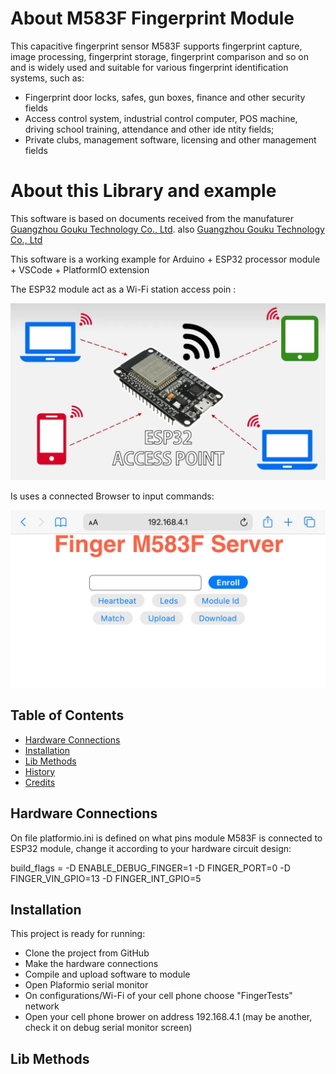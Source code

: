 # About M583F Fingerprint Module

This capacitive fingerprint sensor M583F supports fingerprint capture, image processing, fingerprint storage, fingerprint comparison and so on and  is widely used and suitable for various fingerprint identification systems, such as:

* Fingerprint door locks, safes, gun boxes, finance and other security fields
* Access control system, industrial control computer, POS machine, driving school
training, attendance and other ide ntity fields;
* Private clubs, management software, licensing and other management fields

# About this Library and example

This software is based on documents received from the manufaturer [Guangzhou Gouku Technology Co., Ltd](https://gocool.en.alibaba.com/company_profile.html?spm=a2700.details.0.0.6c8b5b8emXWpxZ).
also  [Guangzhou Gouku Technology Co., Ltd](http://www.zyjjhome.com/)

This software is a working example for Arduino + ESP32 processor module + VSCode + PlatformIO extension

The ESP32 module act as a Wi-Fi station access poin :

![access point](assets/ESP32-access-point.webp)

Is uses a connected Browser to input commands:

![Command Screen](assets/browserCommandScreen.jpeg)

## Table of Contents

* [Hardware Connections](#hardware)
* [Installation](#installation)
* [Lib Methods](#methods)
* [History](#history)
* [Credits](#credits)

## Hardware Connections

On file platformio.ini is defined on what pins module M583F is connected to ESP32 module, change it according to your hardware circuit design:

build_flags =
    -D ENABLE_DEBUG_FINGER=1
    -D FINGER_PORT=0
    -D FINGER_VIN_GPIO=13
    -D FINGER_INT_GPIO=5

## Installation

This project is ready for running:

* Clone the project from GitHub
* Make the hardware connections
* Compile and upload software to module
* Open Plaformio serial monitor
* On configurations/Wi-Fi of your cell phone choose "FingerTests" network
* Open your cell phone brower on address 192.168.4.1 (may be another, check it on debug serial monitor screen)

## Lib Methods




